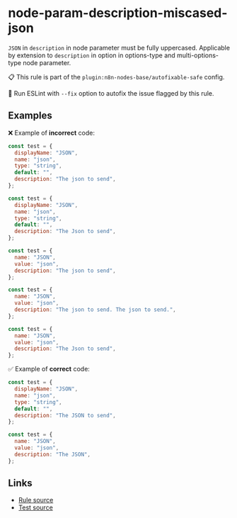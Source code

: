 [//]: # "File generated from a template. Do not edit this file directly."

# node-param-description-miscased-json

`JSON` in `description` in node parameter must be fully uppercased. Applicable by extension to `description` in option in options-type and multi-options-type node parameter.

📋 This rule is part of the `plugin:n8n-nodes-base/autofixable-safe` config.

🔧 Run ESLint with `--fix` option to autofix the issue flagged by this rule.

## Examples

❌ Example of **incorrect** code:

```js
const test = {
  displayName: "JSON",
  name: "json",
  type: "string",
  default: "",
  description: "The json to send",
};

const test = {
  displayName: "JSON",
  name: "json",
  type: "string",
  default: "",
  description: "The Json to send",
};

const test = {
  name: "JSON",
  value: "json",
  description: "The json to send",
};

const test = {
  name: "JSON",
  value: "json",
  description: "The json to send. The json to send.",
};

const test = {
  name: "JSON",
  value: "json",
  description: "The Json to send",
};
```

✅ Example of **correct** code:

```js
const test = {
  displayName: "JSON",
  name: "json",
  type: "string",
  default: "",
  description: "The JSON to send",
};

const test = {
  name: "JSON",
  value: "json",
  description: "The JSON",
};
```

## Links

- [Rule source](../../lib/rules/node-param-description-miscased-json.ts)
- [Test source](../../tests/node-param-description-miscased-json.test.ts)
